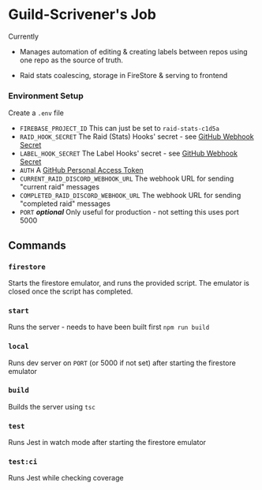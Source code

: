 # Guild-Scrivener's Job

Currently

- Manages automation of editing & creating labels between repos using one repo as the source of truth.

- Raid stats coalescing, storage in FireStore & serving to frontend

### Environment Setup

Create a `.env` file

- `FIREBASE_PROJECT_ID` This can just be set to `raid-stats-c1d5a`
- `RAID_HOOK_SECRET` The Raid (Stats) Hooks' secret - see [GitHub Webhook Secret](https://docs.github.com/en/developers/webhooks-and-events/creating-webhooks)
- `LABEL_HOOK_SECRET` The Label Hooks' secret - see [GitHub Webhook Secret](https://docs.github.com/en/developers/webhooks-and-events/creating-webhooks)
- `AUTH` A [GitHub Personal Access Token](https://docs.github.com/en/github/authenticating-to-github/creating-a-personal-access-token)
- `CURRENT_RAID_DISCORD_WEBHOOK_URL` The webhook URL for sending "current raid" messages
- `COMPLETED_RAID_DISCORD_WEBHOOK_URL` The webhook URL for sending "completed raid" messages
- `PORT` **_optional_** Only useful for production - not setting this uses port 5000

## Commands

### `firestore`

Starts the firestore emulator, and runs the provided script. The emulator is closed once the script has completed.

### `start`

Runs the server - needs to have been built first `npm run build`

### `local`

Runs dev server on `PORT` (or 5000 if not set) after starting the firestore emulator

### `build`

Builds the server using `tsc`

### `test`

Runs Jest in watch mode after starting the firestore emulator

### `test:ci`

Runs Jest while checking coverage
